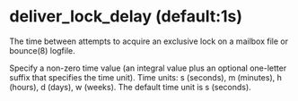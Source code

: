 # deliver_lock_delay (default:1s) 


The time between attempts to acquire an exclusive lock on a mailbox
file or bounce(8) logfile.


 Specify a non-zero time value (an integral value plus an optional
one-letter suffix that specifies the time unit).  Time units: s
(seconds), m (minutes), h (hours), d (days), w (weeks).
The default time unit is s (seconds).  


